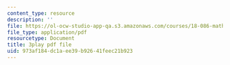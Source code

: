 ```yaml
---
content_type: resource
description: ''
file: https://ol-ocw-studio-app-qa.s3.amazonaws.com/courses/18-086-mathematical-methods-for-engineers-ii-spring-2006/973af184dc1aee39b92641feec21b923_LtNVodIs1dI.pdf
file_type: application/pdf
resourcetype: Document
title: 3play pdf file
uid: 973af184-dc1a-ee39-b926-41feec21b923
---
```

